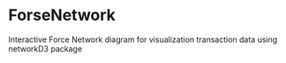 # ForseNetwork
Interactive Force Network diagram for visualization transaction data using networkD3 package
